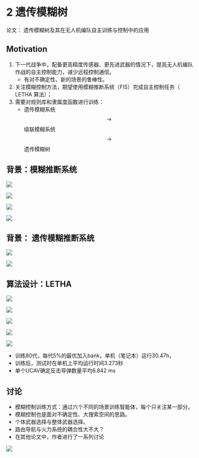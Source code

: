 # 2 遗传模糊树

论文： 遗传模糊树及其在无人机编队自主训练与控制中的应用

## Motivation

1. 下一代战争中，配备更高精度传感器、更先进武器的情况下，提高无人机编队作战的自主控制能力，减少远程控制通信。
    - 有对不确定性、新的场景的鲁棒性。
2. 关注模糊控制方法，期望使用模糊推断系统（FIS）完成自主控制任务（ LETHA 算法）；
3. 需要对规则库和隶属度函数进行训练：
    - 遗传模糊系统 $$\rightarrow$$ 级联模糊系统 $$\rightarrow$$ 遗传模糊树

## 背景：模糊推断系统

![](img/2020-08-04-21-39-37.png)

![](img/2020-08-04-21-40-11.png)

![](img/2020-08-04-21-40-35.png)

![](img/2020-08-04-21-40-56.png)

## 背景： 遗传模糊推断系统

![](img/2020-08-04-21-41-34.png)

![](img/2020-08-04-21-42-09.png)

## 算法设计：LETHA

![](img/2020-08-04-21-42-57.png)

![](img/2020-08-04-21-43-22.png)

![](img/2020-08-04-21-43-34.png)

![](img/2020-08-04-21-43-40.png)

![](img/2020-08-04-21-44-22.png)


- 训练80代，每代5%的最优加入bank，单机（笔记本）运行30.47h，
- 训练后，测试时在单机上平均运行时间3.273秒
- 单个UCAV确定反击导弹数量平均6.842 ms

## 讨论

- 模糊控制训练方式：通过六个不同的场景训练智能体，每个只关注某一部分。
- 模糊控制也是面对不确定性、大搜索空间的思路。
- 个体武器选择与整体武器选择。
- 路由导航与火力系统的耦合性大不大？
- 在其他论文中，作者进行了一系列讨论

![](img/2020-08-04-21-44-59.png)